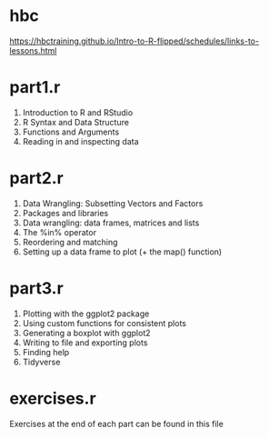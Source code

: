 # hbc 
https://hbctraining.github.io/Intro-to-R-flipped/schedules/links-to-lessons.html

# part1.r
1. Introduction to R and RStudio
2. R Syntax and Data Structure
3. Functions and Arguments
4. Reading in and inspecting data

# part2.r
1. Data Wrangling: Subsetting Vectors and Factors
2. Packages and libraries
3. Data wrangling: data frames, matrices and lists
4. The %in% operator
5. Reordering and matching
6. Setting up a data frame to plot (+ the map() function)

# part3.r
1. Plotting with the ggplot2 package
2. Using custom functions for consistent plots
3. Generating a boxplot with ggplot2
4. Writing to file and exporting plots
5. Finding help
6. Tidyverse

# exercises.r
Exercises at the end of each part can be found in this file
